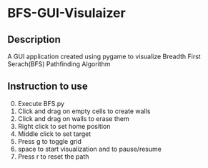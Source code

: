 # BFS-GUI-Visulaizer

## Description
A GUI application created using pygame to visualize Breadth First Serach(BFS) Pathfinding Algorithm

## Instruction to use
0. Execute BFS.py
1. Click and drag on empty cells to create walls
2. Click and drag on walls to erase them
3. Right click to set home position
4. Middle click to set target
5. Press g to toggle grid
6. space to start visualization and to pause/resume
7. Press r to reset the path
